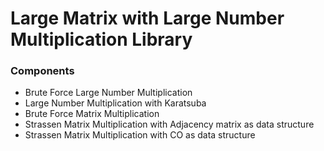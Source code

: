 # Large Matrix with Large Number Multiplication Library

### Components
- Brute Force Large Number Multiplication
- Large Number Multiplication with Karatsuba
- Brute Force Matrix Multiplication
- Strassen Matrix Multiplication with Adjacency matrix as data structure
- Strassen Matrix Multiplication with CO as data structure
